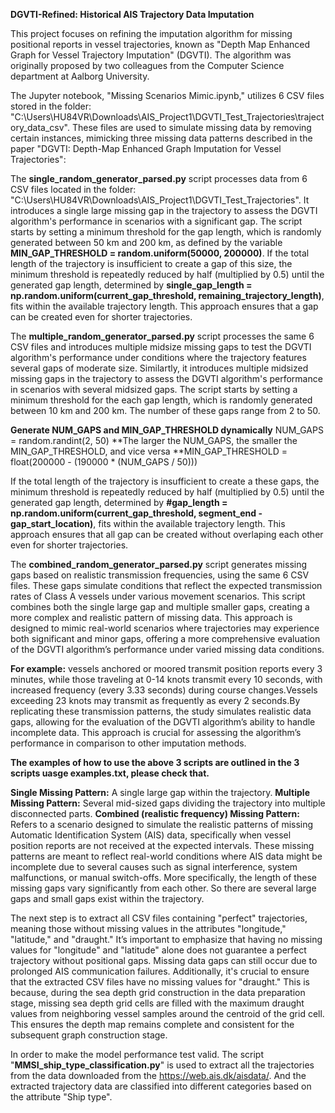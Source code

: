 **DGVTI-Refined: Historical AIS Trajectory Data Imputation**

This project focuses on refining the imputation algorithm for missing positional reports in vessel trajectories, known as "Depth Map Enhanced Graph for Vessel Trajectory Imputation" (DGVTI). The algorithm was originally proposed by two colleagues from the Computer Science department at Aalborg University.

The Jupyter notebook, "Missing Scenarios Mimic.ipynb," utilizes 6 CSV files stored in the folder: "C:\Users\HU84VR\Downloads\AIS_Project1\DGVTI_Test_Trajectories\trajectory_data_csv". These files are used to simulate missing data by removing certain instances, mimicking three missing data patterns described in the paper "DGVTI: Depth-Map Enhanced Graph Imputation for Vessel Trajectories":

The **single_random_generator_parsed.py** script processes data from 6 CSV files located in the folder: "C:\Users\HU84VR\Downloads\AIS_Project1\DGVTI_Test_Trajectories". It introduces a single large missing gap in the trajectory to assess the DGVTI algorithm's performance in scenarios with a significant gap. The script starts by setting a minimum threshold for the gap length, which is randomly generated between 50 km and 200 km, as defined by the variable **MIN_GAP_THRESHOLD = random.uniform(50000, 200000)**. If the total length of the trajectory is insufficient to create a gap of this size, the minimum threshold is repeatedly reduced by half (multiplied by 0.5) until the generated gap length, determined by **single_gap_length = np.random.uniform(current_gap_threshold, remaining_trajectory_length)**, fits within the available trajectory length. This approach ensures that a gap can be created even for shorter trajectories.
 
The **multiple_random_generator_parsed.py** script processes the same 6 CSV files and introduces multiple midsize missing gaps to test the DGVTI algorithm's performance under conditions where the trajectory features several gaps of moderate size. Similartly, it introduces multiple midsized missing gaps in the trajectory to assess the DGVTI algorithm's performance in scenarios with several midsized gaps. The script starts by setting a minimum threshold for the each gap length, which is randomly generated between 10 km and 200 km. The number of these gaps range from 2 to 50.

**Generate NUM_GAPS and MIN_GAP_THRESHOLD dynamically**
NUM_GAPS = random.randint(2, 50)
**The larger the NUM_GAPS, the smaller the MIN_GAP_THRESHOLD, and vice versa
**MIN_GAP_THRESHOLD = float(200000 - (190000 * (NUM_GAPS / 50)))

If the total length of the trajectory is insufficient to create a these gaps, the minimum threshold is repeatedly reduced by half (multiplied by 0.5) until the generated gap length, determined by **#gap_length = np.random.uniform(current_gap_threshold, segment_end - gap_start_location)**, fits within the available trajectory length. This approach ensures that all gap can be created without overlaping each other even for shorter trajectories.

The **combined_random_generator_parsed.py** script generates missing gaps based on realistic transmission frequencies, using the same 6 CSV files. These gaps simulate conditions that reflect the expected transmission rates of Class A vessels under various movement scenarios. This script combines both the single large gap and multiple smaller gaps, creating a more complex and realistic pattern of missing data. This approach is designed to mimic real-world scenarios where trajectories may experience both significant and minor gaps, offering a more comprehensive evaluation of the DGVTI algorithm’s performance under varied missing data conditions.

**For example:** vessels anchored or moored transmit position reports every 3 minutes, while those traveling at 0-14 knots transmit every 10 seconds, with increased frequency (every 3.33 seconds) during course changes.Vessels exceeding 23 knots may transmit as frequently as every 2 seconds.By replicating these transmission patterns, the study simulates realistic data gaps, allowing for the evaluation of the DGVTI algorithm’s ability to handle incomplete data. This approach is crucial for assessing the algorithm’s performance in comparison to other imputation methods.

**The examples of how to use the above 3 scripts are outlined in the 3 scripts uasge examples.txt, please check that.**

**Single Missing Pattern:** A single large gap within the trajectory.
**Multiple Missing Pattern:** Several mid-sized gaps dividing the trajectory into multiple disconnected parts.
**Combined (realistic frequency) Missing Pattern:** Refers to a scenario designed to simulate the realistic patterns of missing Automatic Identification System (AIS) data, specifically when vessel position reports are not received at the expected intervals. These missing patterns are meant to reflect real-world conditions where AIS data might be incomplete due to several causes such as signal interference, system malfunctions, or manual switch-offs. More specifically, the length of these missing gaps vary significantly from each other. So there are several large gaps and small gaps exist within the trajectory.

The next step is to extract all CSV files containing "perfect" trajectories, meaning those without missing values in the attributes "longitude," "latitude," and "draught." It’s important to emphasize that having no missing values for "longitude" and "latitude" alone does not guarantee a perfect trajectory without positional gaps. Missing data gaps can still occur due to prolonged AIS communication failures. Additionally, it's crucial to ensure that the extracted CSV files have no missing values for "draught." This is because, during the sea depth grid construction in the data preparation stage, missing sea depth grid cells are filled with the maximum draught values from neighboring vessel samples around the centroid of the grid cell. This ensures the depth map remains complete and consistent for the subsequent graph construction stage.

In order to make the model performance test valid. The script "**MMSI_ship_type_classification.py**" is used to extract all the trajectories from the data downloaded from the https://web.ais.dk/aisdata/. And the extracted trajectory data are classified into different categories based on the attribute "Ship type".


